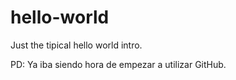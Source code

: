 # hello-world
Just the tipical hello world intro.

PD: Ya iba siendo hora de empezar a utilizar GitHub.
